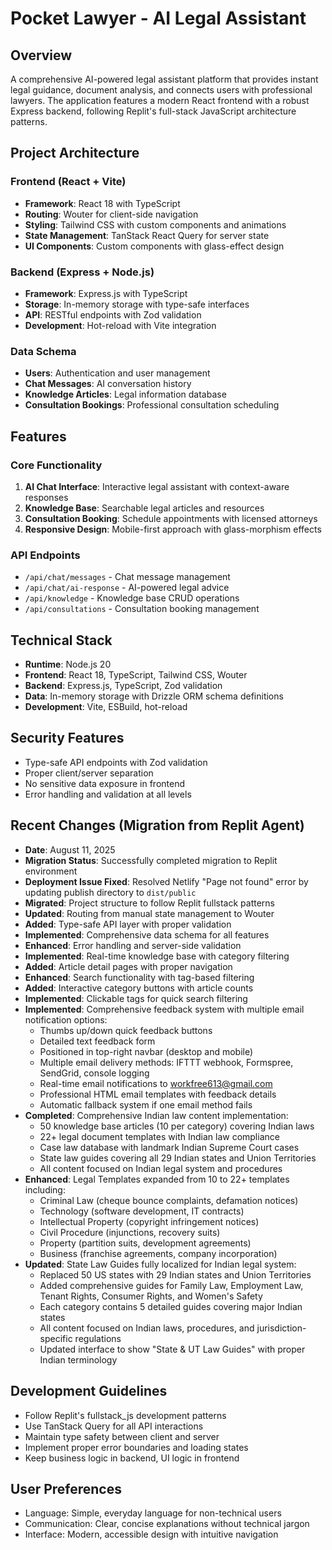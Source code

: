 # Pocket Lawyer - AI Legal Assistant

## Overview
A comprehensive AI-powered legal assistant platform that provides instant legal guidance, document analysis, and connects users with professional lawyers. The application features a modern React frontend with a robust Express backend, following Replit's full-stack JavaScript architecture patterns.

## Project Architecture

### Frontend (React + Vite)
- **Framework**: React 18 with TypeScript
- **Routing**: Wouter for client-side navigation
- **Styling**: Tailwind CSS with custom components and animations
- **State Management**: TanStack React Query for server state
- **UI Components**: Custom components with glass-effect design

### Backend (Express + Node.js)
- **Framework**: Express.js with TypeScript
- **Storage**: In-memory storage with type-safe interfaces
- **API**: RESTful endpoints with Zod validation
- **Development**: Hot-reload with Vite integration

### Data Schema
- **Users**: Authentication and user management
- **Chat Messages**: AI conversation history
- **Knowledge Articles**: Legal information database
- **Consultation Bookings**: Professional consultation scheduling

## Features

### Core Functionality
1. **AI Chat Interface**: Interactive legal assistant with context-aware responses
2. **Knowledge Base**: Searchable legal articles and resources
3. **Consultation Booking**: Schedule appointments with licensed attorneys
4. **Responsive Design**: Mobile-first approach with glass-morphism effects

### API Endpoints
- `/api/chat/messages` - Chat message management
- `/api/chat/ai-response` - AI-powered legal advice
- `/api/knowledge` - Knowledge base CRUD operations
- `/api/consultations` - Consultation booking management

## Technical Stack
- **Runtime**: Node.js 20
- **Frontend**: React 18, TypeScript, Tailwind CSS, Wouter
- **Backend**: Express.js, TypeScript, Zod validation
- **Data**: In-memory storage with Drizzle ORM schema definitions
- **Development**: Vite, ESBuild, hot-reload

## Security Features
- Type-safe API endpoints with Zod validation
- Proper client/server separation
- No sensitive data exposure in frontend
- Error handling and validation at all levels

## Recent Changes (Migration from Replit Agent)
- **Date**: August 11, 2025
- **Migration Status**: Successfully completed migration to Replit environment
- **Deployment Issue Fixed**: Resolved Netlify "Page not found" error by updating publish directory to `dist/public`
- **Migrated**: Project structure to follow Replit fullstack patterns
- **Updated**: Routing from manual state management to Wouter
- **Added**: Type-safe API layer with proper validation
- **Implemented**: Comprehensive data schema for all features
- **Enhanced**: Error handling and server-side validation
- **Implemented**: Real-time knowledge base with category filtering
- **Added**: Article detail pages with proper navigation
- **Enhanced**: Search functionality with tag-based filtering
- **Added**: Interactive category buttons with article counts
- **Implemented**: Clickable tags for quick search filtering
- **Implemented**: Comprehensive feedback system with multiple email notification options:
  - Thumbs up/down quick feedback buttons
  - Detailed text feedback form
  - Positioned in top-right navbar (desktop and mobile)
  - Multiple email delivery methods: IFTTT webhook, Formspree, SendGrid, console logging
  - Real-time email notifications to workfree613@gmail.com
  - Professional HTML email templates with feedback details
  - Automatic fallback system if one email method fails
- **Completed**: Comprehensive Indian law content implementation:
  - 50 knowledge base articles (10 per category) covering Indian laws
  - 22+ legal document templates with Indian law compliance
  - Case law database with landmark Indian Supreme Court cases
  - State law guides covering all 29 Indian states and Union Territories
  - All content focused on Indian legal system and procedures
- **Enhanced**: Legal Templates expanded from 10 to 22+ templates including:
  - Criminal Law (cheque bounce complaints, defamation notices)
  - Technology (software development, IT contracts)
  - Intellectual Property (copyright infringement notices)
  - Civil Procedure (injunctions, recovery suits)
  - Property (partition suits, development agreements)
  - Business (franchise agreements, company incorporation)
- **Updated**: State Law Guides fully localized for Indian legal system:
  - Replaced 50 US states with 29 Indian states and Union Territories
  - Added comprehensive guides for Family Law, Employment Law, Tenant Rights, Consumer Rights, and Women's Safety
  - Each category contains 5 detailed guides covering major Indian states
  - All content focused on Indian laws, procedures, and jurisdiction-specific regulations
  - Updated interface to show "State & UT Law Guides" with proper Indian terminology

## Development Guidelines
- Follow Replit's fullstack_js development patterns
- Use TanStack Query for all API interactions
- Maintain type safety between client and server
- Implement proper error boundaries and loading states
- Keep business logic in backend, UI logic in frontend

## User Preferences
- Language: Simple, everyday language for non-technical users
- Communication: Clear, concise explanations without technical jargon
- Interface: Modern, accessible design with intuitive navigation